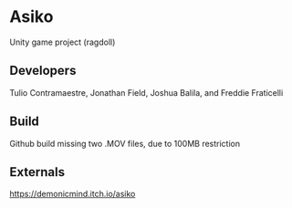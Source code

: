 # Asiko
Unity game project (ragdoll)
## Developers
Tulio Contramaestre, Jonathan Field, Joshua Balila, and Freddie Fraticelli
## Build
Github build missing two .MOV files, due to 100MB restriction

## Externals
https://demonicmind.itch.io/asiko
